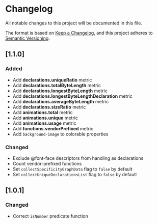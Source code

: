 # Changelog

All notable changes to this project will be documented in this file.

The format is based on [Keep a Changelog](https://keepachangelog.com/en/1.0.0/),
and this project adheres to [Semantic Versioning](https://semver.org/spec/v2.0.0.html).

## [1.1.0]

### Added
- Add **declarations.uniqueRatio** metric
- Add **declarations.totalByteLength** metric
- Add **declarations.longestByteLength** metric
- Add **declarations.longestByteLengthDeclaration** metric
- Add **declarations.averageByteLength** metric
- Add **declarations.sizeRatio** metric
- Add **animations.total** metric
- Add **animations.unique** metric
- Add **animations.usage** metric
- Add **functions.vendorPrefixed** metric
- Add `background-image` to colorable properties

### Changed
- Exclude @font-face descriptors from handling as declarations
- Count vendor-prefixed functions
- Set `collectSpecificityGraphData` flag to `false` by default
- Set `collectUniqueDeclarationsList` flag to `false` by default

## [1.0.1]

### Changed
- Correct `isNumber` predicate function

